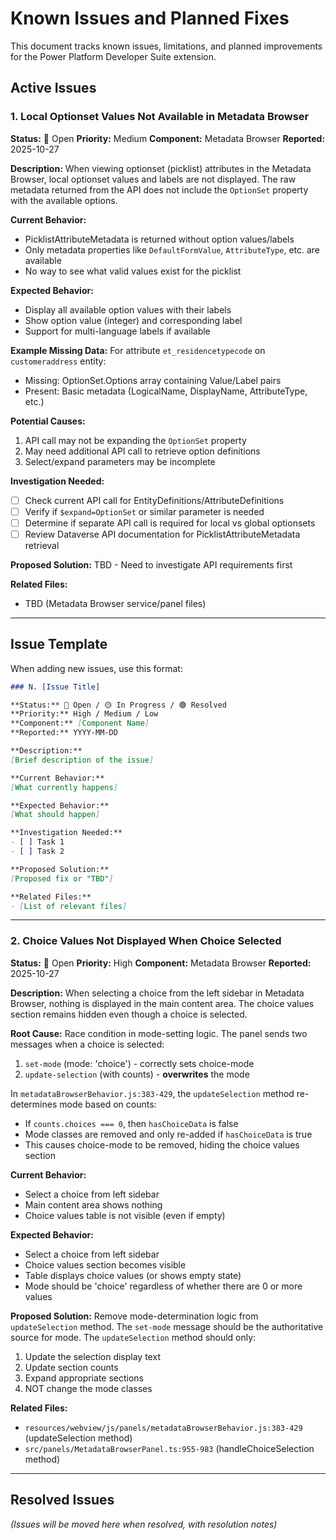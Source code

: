 # Known Issues and Planned Fixes

This document tracks known issues, limitations, and planned improvements for the Power Platform Developer Suite extension.

## Active Issues

### 1. Local Optionset Values Not Available in Metadata Browser

**Status:** 🔴 Open
**Priority:** Medium
**Component:** Metadata Browser
**Reported:** 2025-10-27

**Description:**
When viewing optionset (picklist) attributes in the Metadata Browser, local optionset values and labels are not displayed. The raw metadata returned from the API does not include the `OptionSet` property with the available options.

**Current Behavior:**
- PicklistAttributeMetadata is returned without option values/labels
- Only metadata properties like `DefaultFormValue`, `AttributeType`, etc. are available
- No way to see what valid values exist for the picklist

**Expected Behavior:**
- Display all available option values with their labels
- Show option value (integer) and corresponding label
- Support for multi-language labels if available

**Example Missing Data:**
For attribute `et_residencetypecode` on `customeraddress` entity:
- Missing: OptionSet.Options array containing Value/Label pairs
- Present: Basic metadata (LogicalName, DisplayName, AttributeType, etc.)

**Potential Causes:**
1. API call may not be expanding the `OptionSet` property
2. May need additional API call to retrieve option definitions
3. Select/expand parameters may be incomplete

**Investigation Needed:**
- [ ] Check current API call for EntityDefinitions/AttributeDefinitions
- [ ] Verify if `$expand=OptionSet` or similar parameter is needed
- [ ] Determine if separate API call is required for local vs global optionsets
- [ ] Review Dataverse API documentation for PicklistAttributeMetadata retrieval

**Proposed Solution:**
TBD - Need to investigate API requirements first

**Related Files:**
- TBD (Metadata Browser service/panel files)

---

## Issue Template

When adding new issues, use this format:

```markdown
### N. [Issue Title]

**Status:** 🔴 Open / 🟡 In Progress / 🟢 Resolved
**Priority:** High / Medium / Low
**Component:** [Component Name]
**Reported:** YYYY-MM-DD

**Description:**
[Brief description of the issue]

**Current Behavior:**
[What currently happens]

**Expected Behavior:**
[What should happen]

**Investigation Needed:**
- [ ] Task 1
- [ ] Task 2

**Proposed Solution:**
[Proposed fix or "TBD"]

**Related Files:**
- [List of relevant files]
```

---

### 2. Choice Values Not Displayed When Choice Selected

**Status:** 🔴 Open
**Priority:** High
**Component:** Metadata Browser
**Reported:** 2025-10-27

**Description:**
When selecting a choice from the left sidebar in Metadata Browser, nothing is displayed in the main content area. The choice values section remains hidden even though a choice is selected.

**Root Cause:**
Race condition in mode-setting logic. The panel sends two messages when a choice is selected:
1. `set-mode` (mode: 'choice') - correctly sets choice-mode
2. `update-selection` (with counts) - **overwrites** the mode

In `metadataBrowserBehavior.js:383-429`, the `updateSelection` method re-determines mode based on counts:
- If `counts.choices === 0`, then `hasChoiceData` is false
- Mode classes are removed and only re-added if `hasChoiceData` is true
- This causes choice-mode to be removed, hiding the choice values section

**Current Behavior:**
- Select a choice from left sidebar
- Main content area shows nothing
- Choice values table is not visible (even if empty)

**Expected Behavior:**
- Select a choice from left sidebar
- Choice values section becomes visible
- Table displays choice values (or shows empty state)
- Mode should be 'choice' regardless of whether there are 0 or more values

**Proposed Solution:**
Remove mode-determination logic from `updateSelection` method. The `set-mode` message should be the authoritative source for mode. The `updateSelection` method should only:
1. Update the selection display text
2. Update section counts
3. Expand appropriate sections
4. NOT change the mode classes

**Related Files:**
- `resources/webview/js/panels/metadataBrowserBehavior.js:383-429` (updateSelection method)
- `src/panels/MetadataBrowserPanel.ts:955-983` (handleChoiceSelection method)

---

## Resolved Issues

_(Issues will be moved here when resolved, with resolution notes)_
